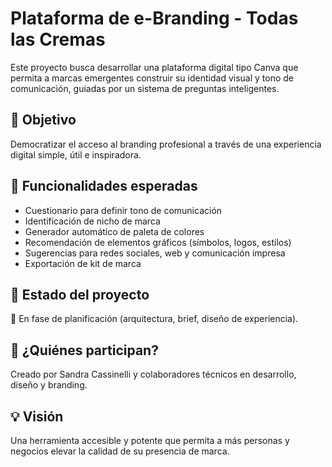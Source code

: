 # Plataforma de e-Branding - Todas las Cremas

Este proyecto busca desarrollar una plataforma digital tipo Canva que permita a marcas emergentes construir su identidad visual y tono de comunicación, guiadas por un sistema de preguntas inteligentes.

## 🎯 Objetivo
Democratizar el acceso al branding profesional a través de una experiencia digital simple, útil e inspiradora.

## 🧩 Funcionalidades esperadas
- Cuestionario para definir tono de comunicación
- Identificación de nicho de marca
- Generador automático de paleta de colores
- Recomendación de elementos gráficos (símbolos, logos, estilos)
- Sugerencias para redes sociales, web y comunicación impresa
- Exportación de kit de marca

## 🔧 Estado del proyecto
📍 En fase de planificación (arquitectura, brief, diseño de experiencia).

## 🤝 ¿Quiénes participan?
Creado por Sandra Cassinelli y colaboradores técnicos en desarrollo, diseño y branding.

## 💡 Visión
Una herramienta accesible y potente que permita a más personas y negocios elevar la calidad de su presencia de marca.


